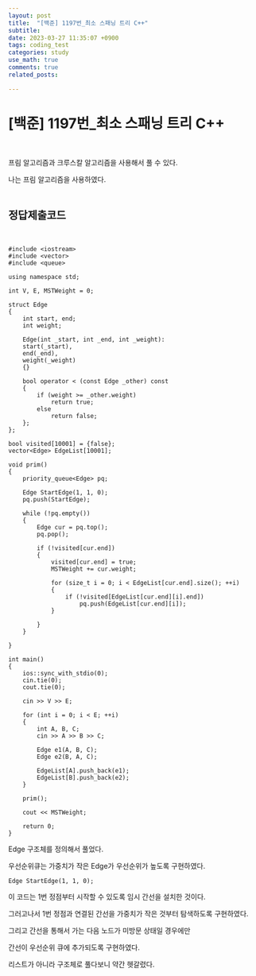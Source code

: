 ```yaml
---
layout: post
title:  "[백준] 1197번_최소 스패닝 트리 C++"
subtitle:   
date: 2023-03-27 11:35:07 +0900
tags: coding_test
categories: study
use_math: true
comments: true
related_posts:

---
```


# [백준] 1197번_최소 스패닝 트리 C++<br/>
<br/>

프림 알고리즘과 크루스칼 알고리즘을 사용해서 풀 수 있다.<br/>

나는 프림 알고리즘을 사용하였다.<br/>
<br/>

## 정답제출코드<br/>
<br/>

```
#include <iostream>
#include <vector>
#include <queue>

using namespace std;

int V, E, MSTWeight = 0;

struct Edge
{
    int start, end;
    int weight;

    Edge(int _start, int _end, int _weight):
    start(_start),
    end(_end),
    weight(_weight)
    {}

    bool operator < (const Edge _other) const
    {
        if (weight >= _other.weight)
            return true;
        else
            return false;
    };
};

bool visited[10001] = {false};
vector<Edge> EdgeList[10001];

void prim()
{
    priority_queue<Edge> pq;

    Edge StartEdge(1, 1, 0);
    pq.push(StartEdge);

    while (!pq.empty())
    {
        Edge cur = pq.top();
        pq.pop();
        
        if (!visited[cur.end])
        {
            visited[cur.end] = true;
            MSTWeight += cur.weight;

            for (size_t i = 0; i < EdgeList[cur.end].size(); ++i)
            {
                if (!visited[EdgeList[cur.end][i].end])
                    pq.push(EdgeList[cur.end][i]);
            }

        }
    }
    
}

int main()
{
    ios::sync_with_stdio(0);
    cin.tie(0);
    cout.tie(0);

    cin >> V >> E;

    for (int i = 0; i < E; ++i)
    {
        int A, B, C;
        cin >> A >> B >> C;

        Edge e1(A, B, C);
        Edge e2(B, A, C);

        EdgeList[A].push_back(e1);
        EdgeList[B].push_back(e2);
    }

    prim();

    cout << MSTWeight;

    return 0;
}
```

Edge 구조체를 정의해서 풀었다.<br/>

우선순위큐는 가중치가 작은 Edge가 우선순위가 높도록 구현하였다.<br/>

```
Edge StartEdge(1, 1, 0);
```
이 코드는 1번 정점부터 시작할 수 있도록 임시 간선을 설치한 것이다.<br/>

그러고나서 1번 정점과 연결된 간선을 가중치가 작은 것부터 탐색하도록 구현하였다.<br/>

그리고 간선을 통해서 가는 다음 노드가 미방문 상태일 경우에만<br/>

간선이 우선순위 큐에 추가되도록 구현하였다.<br/>

리스트가 아니라 구조체로 풀다보니 약간 헷갈렸다.<br/>

